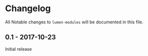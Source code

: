 # Changelog

All Notable changes to `lumen-modules` will be documented in this file.

## 0.1 - 2017-10-23

Initial release
